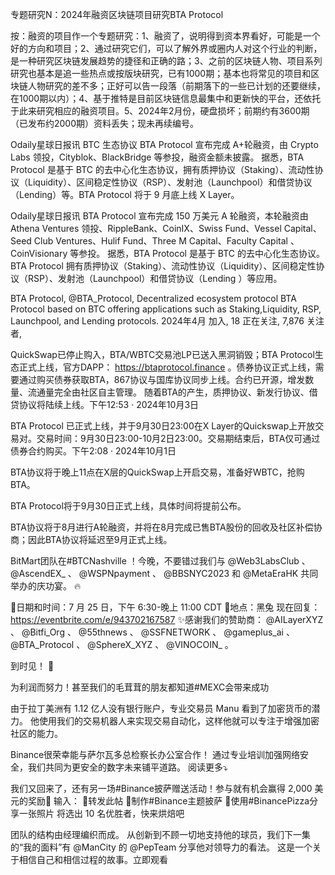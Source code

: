 专题研究N：2024年融资区块链项目研究BTA Protocol



按：融资的项目作一个专题研究：1、融资了，说明得到资本界看好，可能是一个好的方向和项目；2、通过研究它们，可以了解外界或圈内人对这个行业的判断，是一种研究区块链发展趋势的捷径和正确的路；3、之前的区块链人物、项目系列研究也基本是追一些热点或按版块研究，已有1000期；基本也将常见的项目和区块链人物研究的差不多；正好可以告一段落（前期落下的一些已计划的还要继续，在1000期以内）；4、基于推特是目前区块链信息最集中和更新快的平台，还依托于此来研究相应的融资项目。5、2024年2月份，硬盘损坏；前期约有3600期（已发布约2000期）资料丢失；现未再续编号。


Odaily星球日报讯 BTC 生态协议 BTA Protocol 宣布完成 A+轮融资，由 Crypto Labs 领投，Cityblok、BlackBridge 等参投，融资金额未披露。
据悉，BTA Protocol 是基于 BTC 的去中心化生态协议，拥有质押协议（Staking）、流动性协议（Liquidity）、区间稳定性协议（RSP）、发射池（Launchpool）和借贷协议（Lending）等。BTA Protocol 将于 9 月底上线 X Layer。

Odaily星球日报讯 BTA Protocol 宣布完成 150 万美元 A 轮融资，本轮融资由 Athena Ventures 领投、RippleBank、CoinIX、Swiss Fund、Vessel Capital、Seed Club Ventures、Hulif Fund、Three M Capital、Faculty Capital 、CoinVisionary 等参投。
据悉，BTA Protocol 是基于 BTC 的去中心化生态协议。BTA Protocol 拥有质押协议（Staking）、流动性协议（Liquidity）、区间稳定性协议（RSP）、发射池（Launchpool）和借贷协议（Lending ）等应用。

BTA Protocol,
@BTA_Protocol,
Decentralized ecosystem protocol BTA Protocol based on BTC offering applications such as Staking,Liquidity, RSP, Launchpool, and Lending protocols.
2024年4月 加入,
18 正在关注,
7,876 关注者,


QuickSwap已停止购入，BTA/WBTC交易池LP已送入黑洞销毁；BTA Protocol生态正式上线，官方DAPP： https://btaprotocol.finance 。债券协议正式上线，需要通过购买债券获取BTA，867协议与国库协议同步上线。合约已开源，增发数量、流通量完全由社区自主管理。
随着BTA的产生，质押协议、新发行协议、借贷协议将陆续上线。下午12:53 · 2024年10月3日

BTA Protocol 已正式上线，并于9月30日23:00在X Layer的Quickswap上开放交易对。交易时间：9月30日23:00-10月2日23:00。交易期结束后，BTA仅可通过债券合约购买。下午2:08 · 2024年10月1日

BTA协议将于晚上11点在X层的QuickSwap上开启交易，准备好WBTC，抢购BTA。

BTA Protocol将于9月30日正式上线，具体时间将提前公布。

BTA协议将于8月进行A轮融资，并将在8月完成已售BTA股份的回收及社区补偿协商；因此BTA协议将延迟至9月正式上线。 

BitMart团队在#BTCNashville ！今晚，不要错过我们与
@Web3LabsClub
 、 
@AscendEX_
 、 
@WSPNpayment
 、 
@BBSNYC2023
和
@MetaEraHK
共同举办的庆功宴。 🔥

📅日期和时间：7 月 25 日，下午 6:30-晚上 11:00 CDT
📍地点：黑兔
现在回复： https://eventbrite.com/e/943702167587
✨感谢我们的赞助商： 
@AILayerXYZ
 、 
@Bitfi_Org
 、 
@55thnews
 、 
@SSFNETWORK
 、 
@gameplus_ai
 、 
@BTA_Protocol
 、 
@SphereX_XYZ
 、 
@VINOCOIN_
 。

到时见！ 🥂

为利润而努力！甚至我们的毛茸茸的朋友都知道#MEXC会带来成功

由于拉丁美洲有 1.12 亿人没有银行账户，专业交易员 Manu 看到了加密货币的潜力。
他使用我们的交易机器人来实现交易自动化，这样他就可以专注于增强加密社区的能力。

Binance很荣幸能与萨尔瓦多总检察长办公室合作！
通过专业培训加强网络安全，我们共同为更安全的数字未来铺平道路。
阅读更多⤵️

我们又回来了，还有另一场#Binance披萨赠送活动！参与就有机会赢得 2,000 美元的奖励🍕
输入：
🔸转发此帖
🔸制作#Binance主题披萨
🔸使用#BinancePizza分享一张照片
将选出 10 名优胜者，快来烘焙吧

团队的结构由经理编织而成。
从创新到不顾一切地支持他的球员，我们下一集的“我的面料”有
@ManCity
的
@PepTeam
分享他对领导力的看法。
这是一个关于相信自己和相信过程的故事。立即观看